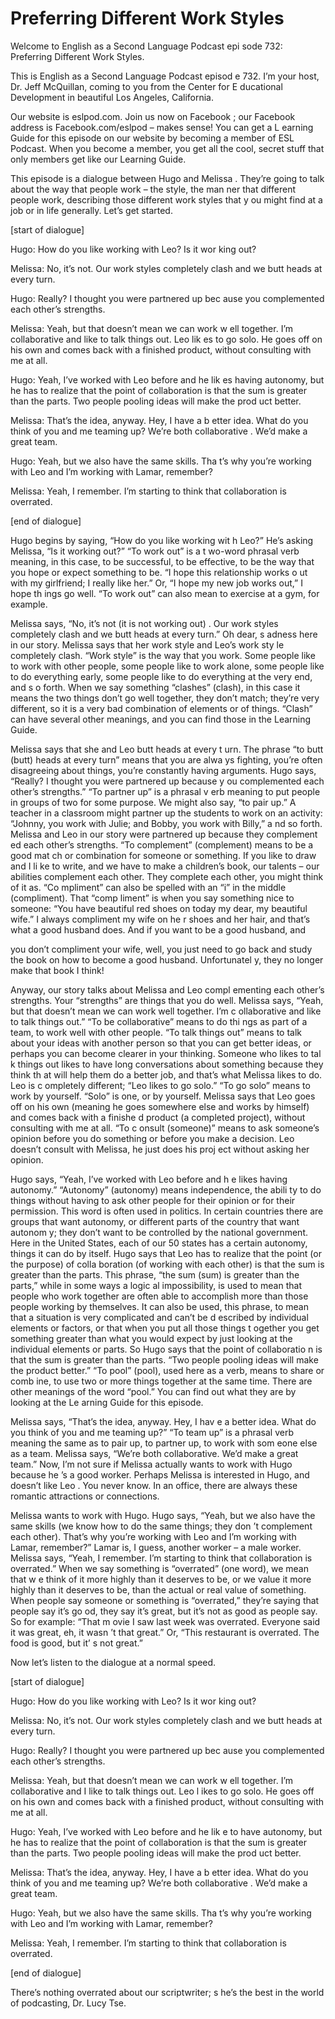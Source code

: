 # Preferring Different Work Styles

Welcome to English as a Second Language Podcast epi sode 732: Preferring Different Work Styles.

This is English as a Second Language Podcast episod e 732.  I’m your host, Dr. Jeff McQuillan, coming to you from the Center for E ducational Development in beautiful Los Angeles, California.

Our website is eslpod.com.  Join us now on Facebook ; our Facebook address is Facebook.com/eslpod – makes sense!  You can get a L earning Guide for this episode on our website by becoming a member of ESL Podcast.  When you become a member, you get all the cool, secret stuff  that only members get like our Learning Guide.

This episode is a dialogue between Hugo and Melissa .  They’re going to talk about the way that people work – the style, the man ner that different people work, describing those different work styles that y ou might find at a job or in life generally.  Let’s get started.

[start of dialogue]

Hugo:  How do you like working with Leo?  Is it wor king out?

Melissa:  No, it’s not.  Our work styles completely  clash and we butt heads at every turn.

Hugo:  Really?  I thought you were partnered up bec ause you complemented each other’s strengths.

Melissa:  Yeah, but that doesn’t mean we can work w ell together.  I’m collaborative and like to talk things out.  Leo lik es to go solo.  He goes off on his own and comes back with a finished product, without  consulting with me at all.

Hugo:  Yeah, I’ve worked with Leo before and he lik es having autonomy, but he has to realize that the point of collaboration is that the sum is greater than the parts.  Two people pooling ideas will make the prod uct better.

Melissa:  That’s the idea, anyway.  Hey, I have a b etter idea.  What do you think of you and me teaming up?  We’re both collaborative .  We’d make a great team.

Hugo:  Yeah, but we also have the same skills.  Tha t’s why you’re working with Leo and I’m working with Lamar, remember?

Melissa:  Yeah, I remember.  I’m starting to think that collaboration is overrated.

[end of dialogue]

Hugo begins by saying, “How do you like working wit h Leo?”  He’s asking Melissa, “Is it working out?”  “To work out” is a t wo-word phrasal verb meaning, in this case, to be successful, to be effective, to be  the way that you hope or expect something to be.  “I hope this relationship works o ut with my girlfriend; I really like her.”  Or, “I hope my new job works out,” I hope th ings go well.  “To work out” can also mean to exercise at a gym, for example.

Melissa says, “No, it’s not (it is not working out) .  Our work styles completely clash and we butt heads at every turn.”  Oh dear, s adness here in our story. Melissa says that her work style and Leo’s work sty le completely clash.  “Work style” is the way that you work.  Some people like to work with other people, some people like to work alone, some people like to  do everything early, some people like to do everything at the very end, and s o forth.  When we say something “clashes” (clash), in this case it means the two things don’t go well together, they don’t match; they’re very different,  so it is a very bad combination of elements or of things.  “Clash” can have several  other meanings, and you can find those in the Learning Guide.

Melissa says that she and Leo butt heads at every t urn.  The phrase “to butt (butt) heads at every turn” means that you are alwa ys fighting, you’re often disagreeing about things, you’re constantly having arguments.  Hugo says, “Really?  I thought you were partnered up because y ou complemented each other’s strengths.”  “To partner up” is a phrasal v erb meaning to put people in groups of two for some purpose.  We might also say,  “to pair up.”  A teacher in a classroom might partner up the students to work on an activity: “Johnny, you work with Julie; and Bobby, you work with Billy,” a nd so forth.  Melissa and Leo in our story were partnered up because they complement ed each other’s strengths. “To complement” (complement) means to be a good mat ch or combination for someone or something.  If you like to draw and I li ke to write, and we have to make a children’s book, our talents – our abilities  complement each other.  They complete each other, you might think of it as.  “Co mpliment” can also be spelled with an “i” in the middle (compliment).  That “comp liment” is when you say something nice to someone: “You have beautiful red shoes on today my dear, my beautiful wife.”  I always compliment my wife on he r shoes and her hair, and that’s what a good husband does.  And if you want to be a good husband, and

you don’t compliment your wife, well, you just need  to go back and study the book on how to become a good husband.  Unfortunatel y, they no longer make that book I think!

Anyway, our story talks about Melissa and Leo compl ementing each other’s strengths.  Your “strengths” are things that you do  well.  Melissa says, “Yeah, but that doesn’t mean we can work well together.  I’m c ollaborative and like to talk things out.”  “To be collaborative” means to do thi ngs as part of a team, to work well with other people.  “To talk things out” means  to talk about your ideas with another person so that you can get better ideas, or  perhaps you can become clearer in your thinking.  Someone who likes to tal k things out likes to have long conversations about something because they think th at will help them do a better job, and that’s what Melissa likes to do.  Leo is c ompletely different; “Leo likes to go solo.”  “To go solo” means to work by yourself.  “Solo” is one, or by yourself. Melissa says that Leo goes off on his own (meaning he goes somewhere else and works by himself) and comes back with a finishe d product (a completed project), without consulting with me at all.  “To c onsult (someone)” means to ask someone’s opinion before you do something or before  you make a decision.  Leo doesn’t consult with Melissa, he just does his proj ect without asking her opinion.

Hugo says, “Yeah, I’ve worked with Leo before and h e likes having autonomy.” “Autonomy” (autonomy) means independence, the abili ty to do things without having to ask other people for their opinion or for  their permission.  This word is often used in politics.  In certain countries there  are groups that want autonomy, or different parts of the country that want autonom y; they don’t want to be controlled by the national government.  Here in the  United States, each of our 50 states has a certain autonomy, things it can do by itself.  Hugo says that Leo has to realize that the point (or the purpose) of colla boration (of working with each other) is that the sum is greater than the parts.  This phrase, “the sum (sum) is greater than the parts,” while in some ways a logic al impossibility, is used to mean that people who work together are often able to accomplish more than those people working by themselves.  It can also be  used, this phrase, to mean that a situation is very complicated and can’t be d escribed by individual elements or factors, or that when you put all those things t ogether you get something greater than what you would expect by just looking at the individual elements or parts.  So Hugo says that the point of collaboratio n is that the sum is greater than the parts.  “Two people pooling ideas will make the  product better.”  “To pool” (pool), used here as a verb, means to share or comb ine, to use two or more things together at the same time.  There are other meanings of the word “pool.” You can find out what they are by looking at the Le arning Guide for this episode.

Melissa says, “That’s the idea, anyway.  Hey, I hav e a better idea.  What do you think of you and me teaming up?”  “To team up” is a  phrasal verb meaning the same as to pair up, to partner up, to work with som eone else as a team.  Melissa says, “We’re both collaborative.  We’d make a great  team.”  Now, I’m not sure if Melissa actually wants to work with Hugo because he ’s a good worker.  Perhaps Melissa is interested in Hugo, and doesn’t like Leo .  You never know.  In an office, there are always these romantic attractions  or connections.

Melissa wants to work with Hugo.  Hugo says, “Yeah,  but we also have the same skills (we know how to do the same things; they don ’t complement each other). That’s why you’re working with Leo and I’m working with Lamar, remember?” Lamar is, I guess, another worker – a male worker.  Melissa says, “Yeah, I remember.  I’m starting to think that collaboration  is overrated.”  When we say something is “overrated” (one word), we mean that w e think of it more highly than it deserves to be, or we value it more highly than it deserves to be, than the actual or real value of something.  When people say  someone or something is “overrated,” they’re saying that people say it’s go od, they say it’s great, but it’s not as good as people say.  So for example: “That m ovie I saw last week was overrated.  Everyone said it was great, eh, it wasn ’t that great.”  Or, “This restaurant is overrated.  The food is good, but it’ s not great.”

Now let’s listen to the dialogue at a normal speed.

[start of dialogue]

Hugo:  How do you like working with Leo?  Is it wor king out?

Melissa:  No, it’s not.  Our work styles completely  clash and we butt heads at every turn.

Hugo:  Really?  I thought you were partnered up bec ause you complemented each other’s strengths.

Melissa:  Yeah, but that doesn’t mean we can work w ell together.  I’m collaborative and I like to talk things out.  Leo l ikes to go solo.  He goes off on his own and comes back with a finished product, without  consulting with me at all.

Hugo:  Yeah, I’ve worked with Leo before and he lik e to have autonomy, but he has to realize that the point of collaboration is that the sum is greater than the parts.  Two people pooling ideas will make the prod uct better.

Melissa:  That’s the idea, anyway.  Hey, I have a b etter idea.  What do you think of you and me teaming up?  We’re both collaborative .  We’d make a great team.

Hugo:  Yeah, but we also have the same skills.  Tha t’s why you’re working with Leo and I’m working with Lamar, remember?

Melissa:  Yeah, I remember.  I’m starting to think that collaboration is overrated.

[end of dialogue]

There’s nothing overrated about our scriptwriter; s he’s the best in the world of podcasting, Dr. Lucy Tse.





